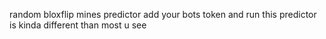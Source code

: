 random bloxflip mines predictor
add your bots token and run
this predictor is kinda different than most u see
